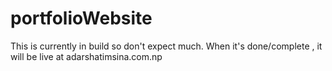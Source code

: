 # portfolioWebsite
This is currently in build so don't expect much.
When it's done/complete , it will be live at adarshatimsina.com.np
